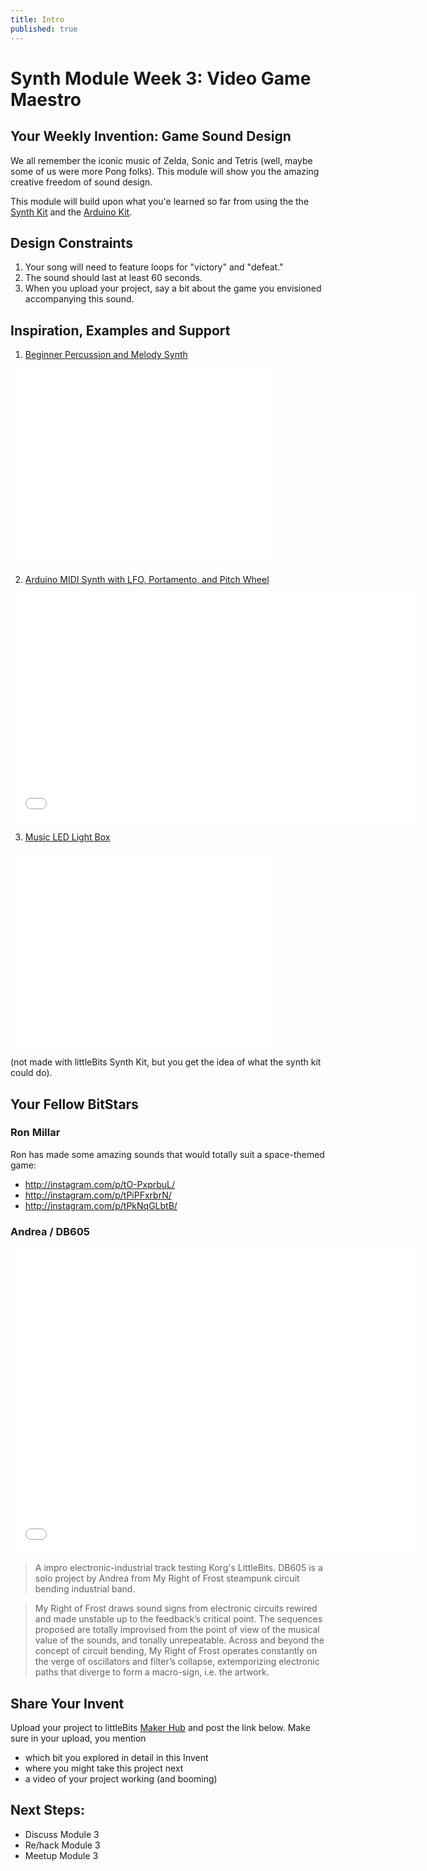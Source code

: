 ```yaml
---
title: Intro
published: true
---
```


# Synth Module Week 3: Video Game Maestro

## Your Weekly Invention: Game Sound Design
We all remember the iconic music of Zelda, Sonic and Tetris (well, maybe some of us were more Pong folks). This module will show you the amazing creative freedom of sound design. 

This module will build upon what you'e learned so far from using the 
the [Synth Kit](http://littlebits.cc/kits/synth-kit) and the [Arduino Kit](http://littlebits.cc/kits/arduino-coding-kit). 

## Design Constraints
1. Your song will need to feature loops for "victory" and "defeat."
2. The sound should last at least 60 seconds. 
3. When you upload your project, say a bit about the game you envisioned accompanying this sound.  

## Inspiration, Examples and Support

1. [Beginner Percussion and Melody Synth](http://www.instructables.com/id/Beginner-Percussion-and-Melody-Synth/)
<iframe width="420" height="315" src="//www.youtube.com/embed/VetxUft4gE4" frameborder="0" allowfullscreen></iframe>

2. [Arduino MIDI Synth with LFO, Portamento, and Pitch Wheel](http://littlebits.cc/projects/arduino-midi-synth-with-lfo-portamento-and-pitch-wheel)
<iframe width="653" height="367" src="//www.youtube.com/embed/7EXh6XY0Fgk" frameborder="0" allowfullscreen></iframe>

3. [Music LED Light Box](http://www.instructables.com/id/Music-LED-Light-Box/)
<iframe width="420" height="315" src="//www.youtube.com/embed/HPhm8VTCWpg" frameborder="0" allowfullscreen></iframe>

(not made with littleBits Synth Kit, but you get the idea of what the synth kit could do). 


## Your Fellow BitStars
### Ron Millar

Ron has made some amazing sounds that would totally suit a space-themed game:

- http://instagram.com/p/tO-PxprbuL/
- http://instagram.com/p/tPiPFxrbrN/
- http://instagram.com/p/tPkNqGLbtB/

### Andrea / DB605

<iframe width="653" height="489" src="//www.youtube.com/embed/zmQyJA3l3c8" frameborder="0" allowfullscreen></iframe>

>A impro electronic-industrial track testing Korg's LittleBits. DB605 is a solo project by Andrea from My Right of Frost steampunk circuit bending industrial band.

> My Right of Frost draws sound signs from electronic circuits rewired and made unstable up to the feedback’s critical point. The sequences proposed are totally improvised from the point of view of the musical value of the sounds, and tonally unrepeatable. Across and beyond the concept of circuit bending, My Right of Frost operates constantly on the verge of oscillators and filter’s collapse, extemporizing electronic paths that diverge to form a macro-sign, i.e. the artwork.

## Share Your Invent 
Upload your project to littleBits [Maker Hub](http://littlebits.cc/projects) and post the link below. Make sure in your upload, you mention
- which bit you explored in detail in this Invent
- where you might take this project next
- a video of your project working (and booming)

## Next Steps:
- Discuss Module 3
- Re/hack Module 3
- Meetup Module 3